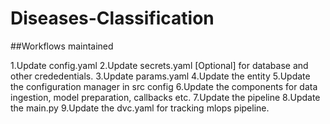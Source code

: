 # Diseases-Classification

##Workflows maintained

1.Update config.yaml
2.Update secrets.yaml [Optional] for database and other crededentials.
3.Update params.yaml
4.Update the entity
5.Update the configuration manager in src config
6.Update the components for data ingestion, model preparation, callbacks etc.
7.Update the pipeline
8.Update the main.py
9.Update the dvc.yaml for tracking mlops pipeline.
